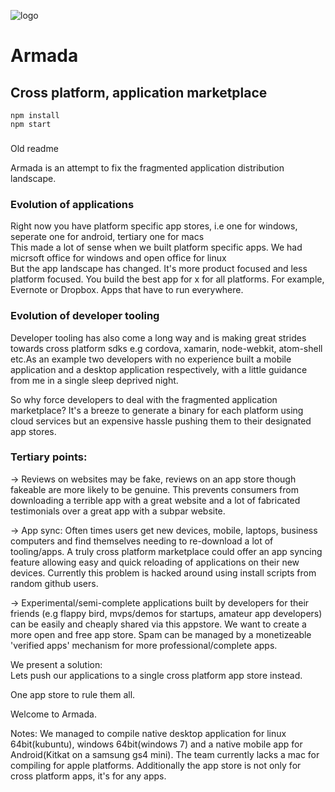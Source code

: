 ![logo](http://i.imgur.com/05wxzoH.png)
# Armada
## Cross platform, application marketplace

```
npm install
npm start
```

###
Old readme  

Armada is an attempt to fix the fragmented application distribution landscape.

### Evolution of applications
Right now you have platform specific app stores, i.e one for windows, seperate one for android, tertiary one for macs  
This made a lot of sense when we built platform specific apps. We had micrsoft office for windows and open office for linux  
But the app landscape has changed. It's more product focused and less platform focused. You build the best app for x for all platforms. For example, Evernote or Dropbox. Apps that have to run everywhere.  


### Evolution of developer tooling
Developer tooling has also come a long way and is making great strides towards cross platform sdks e.g cordova, xamarin, node-webkit, atom-shell etc.As an example two developers with no experience built a mobile application and a desktop application respectively, with a little guidance from me in a single sleep deprived night. 

So why force developers to deal with the fragmented application marketplace? It's a breeze to generate a binary for each platform using cloud services but an expensive hassle pushing them to their designated app stores.

### Tertiary points:
-> Reviews on websites may be fake, reviews on an app store though fakeable are more likely to be genuine. This prevents consumers from downloading a terrible app with a great website and a lot of fabricated testimonials over a great app with a subpar website.  

-> App sync: Often times users get new devices, mobile, laptops, business computers and find themselves needing to re-download a lot of tooling/apps. A truly cross platform marketplace could offer an app syncing feature allowing easy and quick reloading of applications on their new devices. Currently this problem is hacked around using install scripts from random github users.  

-> Experimental/semi-complete applications built by developers for their friends (e.g flappy bird, mvps/demos for startups, amateur app developers) can be easily and cheaply shared via this appstore. We want to create a more open and free app store. Spam can be managed by a monetizeable 'verified apps' mechanism for more professional/complete apps.  

We present a solution:  
Lets push our applications to a single cross platform app store instead.  

One app store to rule them all.  

Welcome to Armada.  

Notes: We managed to compile native desktop application for linux 64bit(kubuntu), windows 64bit(windows 7) and a native mobile app for Android(Kitkat on a samsung gs4 mini). The team currently lacks a mac for compiling for apple platforms.
Additionally the app store is not only for cross platform apps, it's for any apps. 
